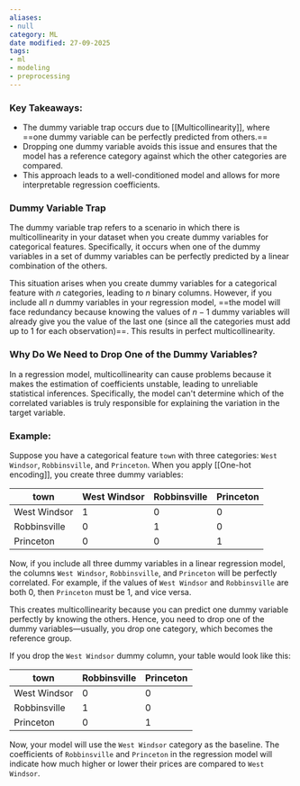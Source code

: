 ```yaml
---
aliases:
- null
category: ML
date modified: 27-09-2025
tags:
- ml
- modeling
- preprocessing
---
```

### Key Takeaways:

- The dummy variable trap occurs due to [[Multicollinearity]], where ==one dummy variable can be perfectly predicted from others.==
- Dropping one dummy variable avoids this issue and ensures that the model has a reference category against which the other categories are compared.
- This approach leads to a well-conditioned model and allows for more interpretable regression coefficients.
### Dummy Variable Trap

The dummy variable trap refers to a scenario in which there is multicollinearity in your dataset when you create dummy variables for categorical features. Specifically, it occurs when one of the dummy variables in a set of dummy variables can be perfectly predicted by a linear combination of the others.

This situation arises when you create dummy variables for a categorical feature with $n$ categories, leading to $n$ binary columns. However, if you include all $n$ dummy variables in your regression model, ==the model will face redundancy because knowing the values of $n-1$ dummy variables will already give you the value of the last one (since all the categories must add up to 1 for each observation)==. This results in perfect multicollinearity.

### Why Do We Need to Drop One of the Dummy Variables?

In a regression model, multicollinearity can cause problems because it makes the estimation of coefficients unstable, leading to unreliable statistical inferences. Specifically, the model can't determine which of the correlated variables is truly responsible for explaining the variation in the target variable.
### Example:

Suppose you have a categorical feature `town` with three categories: `West Windsor`, `Robbinsville`, and `Princeton`. When you apply [[One-hot encoding]], you create three dummy variables:

|town|West Windsor|Robbinsville|Princeton|
|---|---|---|---|
|West Windsor|1|0|0|
|Robbinsville|0|1|0|
|Princeton|0|0|1|

Now, if you include all three dummy variables in a linear regression model, the columns `West Windsor`, `Robbinsville`, and `Princeton` will be perfectly correlated. For example, if the values of `West Windsor` and `Robbinsville` are both 0, then `Princeton` must be 1, and vice versa.

This creates multicollinearity because you can predict one dummy variable perfectly by knowing the others. Hence, you need to drop one of the dummy variables—usually, you drop one category, which becomes the reference group.

If you drop the `West Windsor` dummy column, your table would look like this:

|town|Robbinsville|Princeton|
|---|---|---|
|West Windsor|0|0|
|Robbinsville|1|0|
|Princeton|0|1|

Now, your model will use the `West Windsor` category as the baseline. The coefficients of `Robbinsville` and `Princeton` in the regression model will indicate how much higher or lower their prices are compared to `West Windsor`.